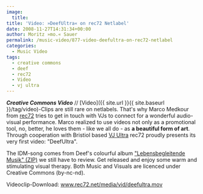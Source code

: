 ```yaml
---
image:
  title: 
title: 'Video: »DeefUltra« on rec72 Netlabel'
date: 2008-11-27T14:31:34+00:00
author: Moritz »mo.« Sauer
permalink: /music-video/877-video-deefultra-on-rec72-netlabel
categories:
  - Music Video
tags:
  - creative commons
  - deef
  - rec72
  - Video
  - vj ultra
---
```

***Creative Commons Video*** // [Video]({{ site.url }}{{ site.baseurl }}/tag/video)-Clips are still rare on netlabels. That's why Marco Medkour from <a href="http://rec72.net/" target="_blank">rec72</a> tries to get in touch with VJs to connect for a wonderful audio-visual performance. Marco realized to use videos not only as a promotional tool, no, better, he loves them - like we all do - as **a beautiful form of art**. Through cooperation with Bristiol based <a href="http://vjultra.co.uk/" target="_blank">VJ Ultra</a> rec72 proudly presents its very first video: "DeefUltra".

The IDM-song comes from Deef's colourful album <a href="http://rec72.net/media/releases/deef/deef-Lebensbegleitende-Musik.zip" target="_blank">"Lebensbegleitende Musik" (ZIP)</a> we still have to review. Get released and enjoy some warm and stimulating visual therapy. Both Music and Visuals are licenced under Creative Commons (by-nc-nd).

Videoclip-Download: <a href="http://www.rec72.net/media/vid/deefultra.mov" target="_blank">www.rec72.net/media/vid/deefultra.mov</a>
